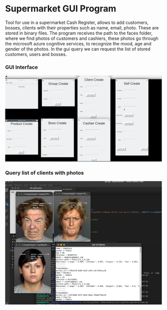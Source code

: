 # Supermarket GUI Program
Tool for use in a supermarket Cash Register, allows to add customers, bosses, clients with their properties such as name, email, photo. These are stored in binary files. 
The program receives the path to the faces folder, where we find photos of customers and cashiers, these photos go through the microsoft azure cognitive services, to recognize the mood, age and gender of the photos. In the gui query we can request the list of stored customers, users and bosses. 

### GUI Interface
![alt text](https://github.com/carlosmamanidiaz/supermarket_gui_program/blob/main/gui_preview.png)

### Query list of clients with photos

![alt text](https://github.com/carlosmamanidiaz/supermarket_gui_program/blob/main/query_clients.png)
